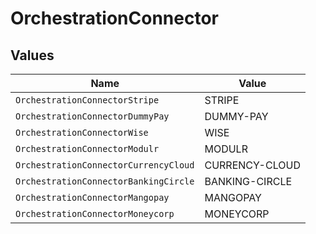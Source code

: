 # OrchestrationConnector


## Values

| Name                                  | Value                                 |
| ------------------------------------- | ------------------------------------- |
| `OrchestrationConnectorStripe`        | STRIPE                                |
| `OrchestrationConnectorDummyPay`      | DUMMY-PAY                             |
| `OrchestrationConnectorWise`          | WISE                                  |
| `OrchestrationConnectorModulr`        | MODULR                                |
| `OrchestrationConnectorCurrencyCloud` | CURRENCY-CLOUD                        |
| `OrchestrationConnectorBankingCircle` | BANKING-CIRCLE                        |
| `OrchestrationConnectorMangopay`      | MANGOPAY                              |
| `OrchestrationConnectorMoneycorp`     | MONEYCORP                             |